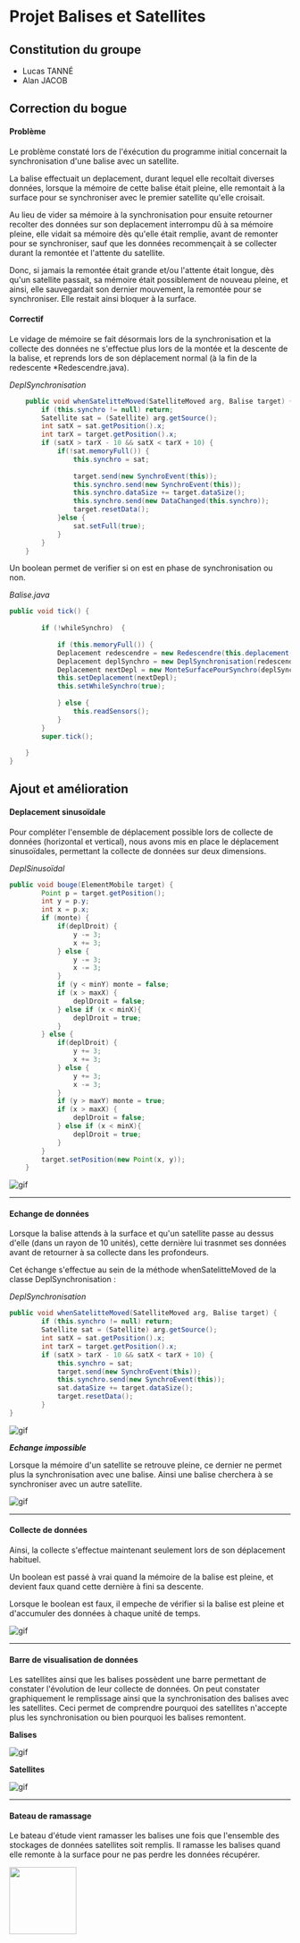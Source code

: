 


# Projet Balises et Satellites

## Constitution du groupe 

 - Lucas TANNÉ
 - Alan JACOB

## Correction du bogue

#### Problème

Le problème constaté lors de l'éxécution du programme initial concernait la synchronisation d'une balise avec un satellite.

La balise effectuait un deplacement, durant lequel elle recoltait diverses données, lorsque la mémoire de cette balise était pleine, elle remontait à la surface pour se synchroniser avec le premier satellite qu'elle croisait. 

Au lieu de vider sa mémoire à la synchronisation pour ensuite retourner recolter des données sur son deplacement interrompu dû à sa mémoire pleine, elle vidait sa mémoire dès qu'elle était remplie, avant de remonter pour se synchroniser, sauf que les données recommençait à se collecter durant la remontée et l'attente du satellite.

Donc, si jamais la remontée était grande et/ou l'attente était longue, dès qu'un satellite passait, sa mémoire était possiblement de nouveau pleine, et ainsi, elle sauvegardait son dernier mouvement, la remontée pour se synchroniser. Elle restait ainsi bloquer à la surface.

#### Correctif

Le vidage de mémoire se fait désormais lors de la synchronisation et la collecte des données ne s'effectue plus lors de la montée et la descente de la balise, et reprends lors de son déplacement normal (à la fin de la redescente *Redescendre.java).

*DeplSynchronisation*
```java
	public void whenSatelitteMoved(SatelliteMoved arg, Balise target) {
		if (this.synchro != null) return;
		Satellite sat = (Satellite) arg.getSource();
		int satX = sat.getPosition().x;
		int tarX = target.getPosition().x;
		if (satX > tarX - 10 && satX < tarX + 10) {
			if(!sat.memoryFull()) {
				this.synchro = sat;
				
				target.send(new SynchroEvent(this));
				this.synchro.send(new SynchroEvent(this));
				this.synchro.dataSize += target.dataSize();
				this.synchro.send(new DataChanged(this.synchro));
				target.resetData();
			}else {
				sat.setFull(true);
			}
		}
	}
```




Un boolean permet de verifier si on est en phase de synchronisation ou non.

*Balise.java*
```java
public void tick() {
		
		if (!whileSynchro)  {
				
			if (this.memoryFull()) {
			Deplacement redescendre = new Redescendre(this.deplacement(), this.profondeur(), this);
			Deplacement deplSynchro = new DeplSynchronisation(redescendre);
			Deplacement nextDepl = new MonteSurfacePourSynchro(deplSynchro);
			this.setDeplacement(nextDepl);
			this.setWhileSynchro(true);
			
			} else {
				this.readSensors();
			}
		}
		super.tick();
		
	}
}
```
## Ajout et amélioration

#### Deplacement sinusoïdale

Pour compléter l'ensemble de déplacement possible lors de collecte de données (horizontal et vertical), nous avons mis en place le déplacement sinusoïdales, permettant la collecte de données sur deux dimensions.

*DeplSinusoïdal*
```java
public void bouge(ElementMobile target) { 
		Point p = target.getPosition(); 
		int y = p.y; 
		int x = p.x; 
		if (monte) { 
			if(deplDroit) { 
				y -= 3; 
				x += 3; 
			} else { 
				y -= 3; 
				x -= 3; 
			}		 
			if (y < minY) monte = false; 
			if (x > maxX) { 
				deplDroit = false; 
			} else if (x < minX){ 
				deplDroit = true; 
			} 
		} else { 
			if(deplDroit) { 
				y += 3; 
				x += 3; 
			} else { 
				y += 3; 
				x -= 3; 
			}		 
			if (y > maxY) monte = true; 
			if (x > maxX) { 
				deplDroit = false; 
			} else if (x < minX){ 
				deplDroit = true; 
			} 
		} 
		target.setPosition(new Point(x, y)); 
	}
 ```
 
 ![gif](/sinuzoide.gif)
 
---

#### Echange de données

Lorsque la balise attends à la surface et qu'un satellite passe au dessus d'elle (dans un rayon de 10 unités), cette dernière lui trasnmet ses données avant de retourner à sa collecte dans les profondeurs.

Cet échange s'effectue au sein de la méthode whenSatelitteMoved de la classe DeplSynchronisation :

*DeplSynchronisation*
```java
public void whenSatelitteMoved(SatelliteMoved arg, Balise target) {
		if (this.synchro != null) return;
		Satellite sat = (Satellite) arg.getSource();
		int satX = sat.getPosition().x;
		int tarX = target.getPosition().x;
		if (satX > tarX - 10 && satX < tarX + 10) {
			this.synchro = sat;
			target.send(new SynchroEvent(this));
			this.synchro.send(new SynchroEvent(this));
			sat.dataSize += target.dataSize();
			target.resetData();
		}
}
```
![gif](sync.gif)

***Echange impossible***

Lorsque la mémoire d'un satellite se retrouve pleine, ce dernier ne permet plus la synchronisation avec une balise. Ainsi une balise cherchera à se synchroniser avec un autre satellite.

![gif]()

---

#### Collecte de données

Ainsi, la collecte s'effectue maintenant seulement lors de son déplacement habituel.

Un boolean est passé à vrai quand la mémoire de la balise est pleine, et devient faux quand cette dernière à fini sa descente.

Lorsque le boolean est faux, il empeche de vérifier si la balise est pleine et d'accumuler des données à chaque unité de temps.

![gif]()

---

#### Barre de visualisation de données

Les satellites ainsi que les balises possèdent une barre permettant de constater l'évolution de leur collecte de données.
On peut constater graphiquement le remplissage ainsi que la synchronisation des balises avec les satellites. Ceci permet de comprendre pourquoi des satellites n'accepte plus les synchronisation ou bien pourquoi les balises remontent.

**Balises**

![gif]()

**Satellites**

![gif]()

---

#### Bateau de ramassage

Le bateau d'étude vient ramasser les balises une fois que l'ensemble des stockages de données satellites soit remplis. Il ramasse les balises quand elle remonte à la surface pour ne pas perdre les données récupérer.



<img src="https://c.tenor.com/dIYElE0kJHQAAAAd/wee-ship.gif" width="120">



